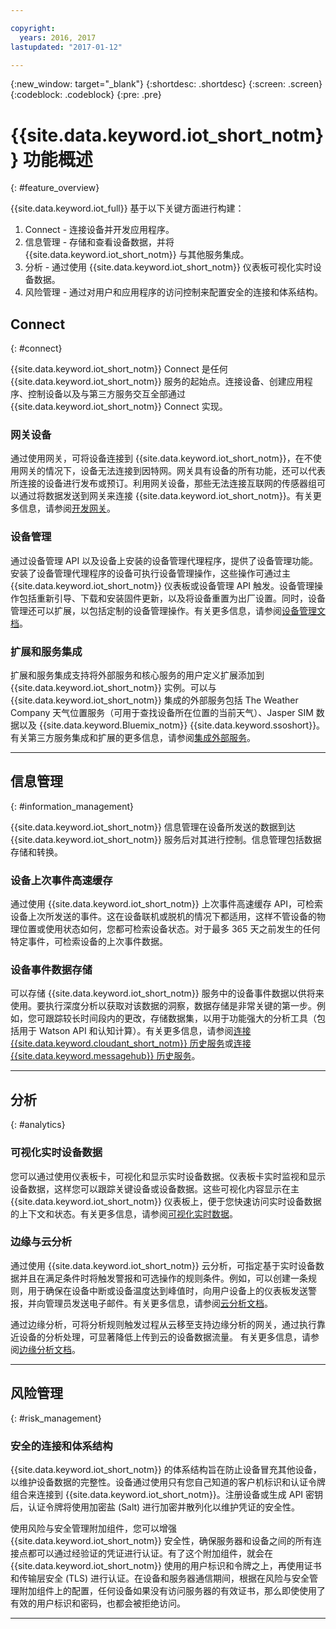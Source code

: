 ```yaml
---

copyright:
  years: 2016, 2017
lastupdated: "2017-01-12"

---
```


{:new_window: target="\_blank"}
{:shortdesc: .shortdesc}
{:screen: .screen}
{:codeblock: .codeblock}
{:pre: .pre}

# {{site.data.keyword.iot_short_notm}} 功能概述
{: #feature_overview}

{{site.data.keyword.iot_full}} 基于以下关键方面进行构建：

  1. Connect - 连接设备并开发应用程序。
  2. 信息管理 - 存储和查看设备数据，并将 {{site.data.keyword.iot_short_notm}} 与其他服务集成。
  3. 分析 - 通过使用 {{site.data.keyword.iot_short_notm}} 仪表板可视化实时设备数据。
  4. 风险管理 - 通过对用户和应用程序的访问控制来配置安全的连接和体系结构。

## Connect
{: #connect}

{{site.data.keyword.iot_short_notm}} Connect 是任何 {{site.data.keyword.iot_short_notm}} 服务的起始点。连接设备、创建应用程序、控制设备以及与第三方服务交互全部通过 {{site.data.keyword.iot_short_notm}} Connect 实现。

### 网关设备

通过使用网关，可将设备连接到 {{site.data.keyword.iot_short_notm}}，在不使用网关的情况下，设备无法连接到因特网。网关具有设备的所有功能，还可以代表所连接的设备进行发布或预订。利用网关设备，那些无法连接互联网的传感器组可以通过将数据发送到网关来连接 {{site.data.keyword.iot_short_notm}}。有关更多信息，请参阅[开发网关](https://console.ng.bluemix.net/docs/services/IoT/gateways/gw_dev_index.html)。

### 设备管理

通过设备管理 API 以及设备上安装的设备管理代理程序，提供了设备管理功能。安装了设备管理代理程序的设备可执行设备管理操作，这些操作可通过主 {{site.data.keyword.iot_short_notm}} 仪表板或设备管理 API 触发。设备管理操作包括重新引导、下载和安装固件更新，以及将设备重置为出厂设置。同时，设备管理还可以扩展，以包括定制的设备管理操作。有关更多信息，请参阅[设备管理文档](https://console.ng.bluemix.net/docs/services/IoT/devices/device_mgmt/index.html)。

### 扩展和服务集成

扩展和服务集成支持将外部服务和核心服务的用户定义扩展添加到 {{site.data.keyword.iot_short_notm}} 实例。可以与 {{site.data.keyword.iot_short_notm}} 集成的外部服务包括 The Weather Company 天气位置服务（可用于查找设备所在位置的当前天气）、Jasper SIM 数据以及 {{site.data.keyword.Bluemix_notm}} {{site.data.keyword.ssoshort}}。有关第三方服务集成和扩展的更多信息，请参阅[集成外部服务](https://console.ng.bluemix.net/docs/services/IoT/reference/extensions/index.html)。

---

## 信息管理
{: #information_management}

{{site.data.keyword.iot_short_notm}} 信息管理在设备所发送的数据到达 {{site.data.keyword.iot_short_notm}} 服务后对其进行控制。信息管理包括数据存储和转换。

### 设备上次事件高速缓存

通过使用 {{site.data.keyword.iot_short_notm}} 上次事件高速缓存 API，可检索设备上次所发送的事件。这在设备联机或脱机的情况下都适用，这样不管设备的物理位置或使用状态如何，您都可检索设备状态。对于最多 365 天之前发生的任何特定事件，可检索设备的上次事件数据。

### 设备事件数据存储

可以存储 {{site.data.keyword.iot_short_notm}} 服务中的设备事件数据以供将来使用。要执行深度分析以获取对该数据的洞察，数据存储是非常关键的第一步。例如，您可跟踪较长时间段内的更改，存储数据集，以用于功能强大的分析工具（包括用于 Watson API 和认知计算）。有关更多信息，请参阅[连接 {{site.data.keyword.cloudant_short_notm}} 历史服务](https://console.ng.bluemix.net/docs/services/IoT/cloudant_connector.html)或[连接 {{site.data.keyword.messagehub}} 历史服务](https://console.ng.bluemix.net/docs/services/IoT/message_hub.html)。

---

## 分析
{: #analytics}

### 可视化实时设备数据

您可以通过使用仪表板卡，可视化和显示实时设备数据。仪表板卡实时监视和显示设备数据，这样您可以跟踪关键设备或设备数据。这些可视化内容显示在主 {{site.data.keyword.iot_short_notm}} 仪表板上，便于您快速访问实时设备数据的上下文和状态。有关更多信息，请参阅[可视化实时数据](https://console.ng.bluemix.net/docs/services/IoT/data_visualization.html)。

### 边缘与云分析

通过使用 {{site.data.keyword.iot_short_notm}} 云分析，可指定基于实时设备数据并且在满足条件时将触发警报和可选操作的规则条件。例如，可以创建一条规则，用于确保在设备中断或设备温度达到峰值时，向用户设备上的仪表板发送警报，并向管理员发送电子邮件。有关更多信息，请参阅[云分析文档](https://console.ng.bluemix.net/docs/services/IoT/cloud_analytics.html)。

通过边缘分析，可将分析规则触发过程从云移至支持边缘分析的网关，通过执行靠近设备的分析处理，可显著降低上传到云的设备数据流量。
有关更多信息，请参阅[边缘分析文档](https://console.ng.bluemix.net/docs/services/IoT/edge_analytics.html)。

---

## 风险管理
{: #risk_management}

### 安全的连接和体系结构

{{site.data.keyword.iot_short_notm}} 的体系结构旨在防止设备冒充其他设备，以维护设备数据的完整性。设备通过使用只有您自己知道的客户机标识和认证令牌组合来连接到 {{site.data.keyword.iot_short_notm}}。注册设备或生成 API 密钥后，认证令牌将使用加密盐 (Salt) 进行加密并散列化以维护凭证的安全性。

使用风险与安全管理附加组件，您可以增强 {{site.data.keyword.iot_short_notm}} 安全性，确保服务器和设备之间的所有连接点都可以通过经验证的凭证进行认证。有了这个附加组件，就会在 {{site.data.keyword.iot_short_notm}} 使用的用户标识和令牌之上，再使用证书和传输层安全 (TLS) 进行认证。在设备和服务器通信期间，根据在风险与安全管理附加组件上的配置，任何设备如果没有访问服务器的有效证书，那么即使使用了有效的用户标识和密码，也都会被拒绝访问。

---

